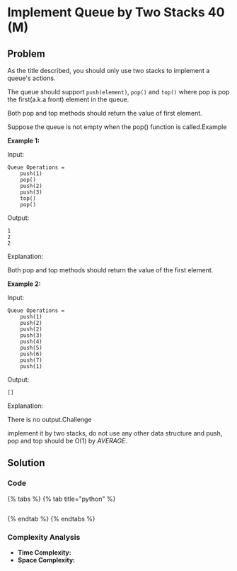 # Implement Queue by Two Stacks 40 \(M\)

## Problem

As the title described, you should only use two stacks to implement a queue's actions.

The queue should support `push(element)`, `pop()` and `top()` where pop is pop the first\(a.k.a front\) element in the queue.

Both pop and top methods should return the value of first element.

Suppose the queue is not empty when the pop\(\) function is called.Example

**Example 1:**

Input:

```text
Queue Operations = 
    push(1)
    pop()    
    push(2)
    push(3)
    top()    
    pop()  
```

Output:

```text
1
2
2
```

Explanation:

Both pop and top methods should return the value of the first element.

**Example 2:**

Input:

```text
Queue Operations = 
    push(1)
    push(2)
    push(2)
    push(3)
    push(4)
    push(5)
    push(6)
    push(7)
    push(1)
```

Output:

```text
[]
```

Explanation:

There is no output.Challenge

implement it by two stacks, do not use any other data structure and push, pop and top should be O\(1\) by _AVERAGE_.

## Solution 

### Code

{% tabs %}
{% tab title="python" %}
```python

```
{% endtab %}
{% endtabs %}

### Complexity Analysis

* **Time Complexity:**
* **Space Complexity:**

